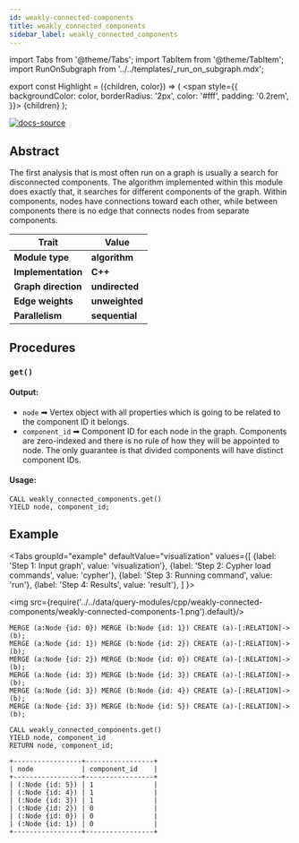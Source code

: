 ```yaml
---
id: weakly-connected-components
title: weakly_connected_components
sidebar_label: weakly_connected_components
---
```


import Tabs from '@theme/Tabs';
import TabItem from '@theme/TabItem';
import RunOnSubgraph from '../../templates/_run_on_subgraph.mdx';

export const Highlight = ({children, color}) => (
  <span
    style={{
      backgroundColor: color,
      borderRadius: '2px',
      color: '#fff',
      padding: '0.2rem',
    }}>
    {children}
  </span>
);

[![docs-source](https://img.shields.io/badge/source-weakly_connected_components-FB6E00?logo=github&style=for-the-badge)](https://github.com/memgraph/mage/blob/main/cpp/connectivity_module/connectivity_module.cpp)


## Abstract

The first analysis that is most often run on a graph is usually a search for disconnected components.
The algorithm implemented within this module does exactly that, it searches for different components of
the graph. Within components, nodes have connections toward each other, while between components there
is no edge that connects nodes from separate components.

| Trait               | Value                                                 |
| ------------------- | ----------------------------------------------------- |
| **Module type**     | <Highlight color="#FB6E00">**algorithm**</Highlight>  |
| **Implementation**  | <Highlight color="#FB6E00">**C++**</Highlight>        |
| **Graph direction** | <Highlight color="#FB6E00">**undirected**</Highlight> |
| **Edge weights**    | <Highlight color="#FB6E00">**unweighted**</Highlight> |
| **Parallelism**     | <Highlight color="#FB6E00">**sequential**</Highlight> |

## Procedures

<RunOnSubgraph/>

### `get()`

#### Output:

* `node` ➡ Vertex object with all properties which is going to be related to the component ID it belongs.
* `component_id` ➡ Component ID for each node in the graph. Components are zero-indexed and there is no rule of how they will be appointed to node. The only guarantee is that divided components will have distinct component IDs.

#### Usage:
```cypher
CALL weakly_connected_components.get()
YIELD node, component_id;
```

## Example

<Tabs
  groupId="example"
  defaultValue="visualization"
  values={[
    {label: 'Step 1: Input graph', value: 'visualization'},
    {label: 'Step 2: Cypher load commands', value: 'cypher'},
    {label: 'Step 3: Running command', value: 'run'},
    {label: 'Step 4: Results', value: 'result'},
  ]
}>
  <TabItem value="visualization">

  <img src={require('../../data/query-modules/cpp/weakly-connected-components/weakly-connected-components-1.png').default}/>

  </TabItem>


  <TabItem value="cypher">

```cypher
MERGE (a:Node {id: 0}) MERGE (b:Node {id: 1}) CREATE (a)-[:RELATION]->(b);
MERGE (a:Node {id: 1}) MERGE (b:Node {id: 2}) CREATE (a)-[:RELATION]->(b);
MERGE (a:Node {id: 2}) MERGE (b:Node {id: 0}) CREATE (a)-[:RELATION]->(b);
MERGE (a:Node {id: 3}) MERGE (b:Node {id: 3}) CREATE (a)-[:RELATION]->(b);
MERGE (a:Node {id: 3}) MERGE (b:Node {id: 4}) CREATE (a)-[:RELATION]->(b);
MERGE (a:Node {id: 3}) MERGE (b:Node {id: 5}) CREATE (a)-[:RELATION]->(b);
```

  </TabItem>

  <TabItem value="run">

```cypher
CALL weakly_connected_components.get()
YIELD node, component_id
RETURN node, component_id;
```

  </TabItem>


  <TabItem value="result">

```plaintext
+-----------------+-----------------+
| node            | component_id    |
+-----------------+-----------------+
| (:Node {id: 5}) | 1               |
| (:Node {id: 4}) | 1               |
| (:Node {id: 3}) | 1               |
| (:Node {id: 2}) | 0               |
| (:Node {id: 0}) | 0               |
| (:Node {id: 1}) | 0               |
+-----------------+-----------------+
```

  </TabItem>

</Tabs>

